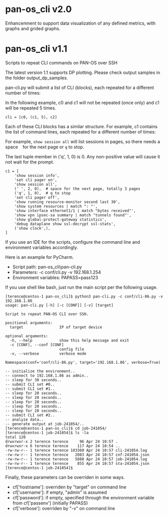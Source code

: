 # pan-os_cli v2.0

Enhancemnent to support data visualization of any defined metrics, with graphs and grided graphs.


# pan-os_cli v1.1

Scripts to repeat CLI commands on PAN-OS over SSH

The latest version 1.1 supports DP plotting. Please check output samples in the folder output_dp_samples.

pan-cli.py will submit a list of CLI (blocks), each repeated for a different number of times:

In the following example, c0 and c1 will not be repeated (once only) and c1 will be repeated 5 times.

`cli = [c0, (c1, 5), c2]`

Each of these CLI blocks has a similar structure. For example, c1 contains the list of command lines,
each repeated for a different number of times:

For example, `show session all` will list sessions in pages, so there needs a space ` ` for the next page or `q` to stop.

The last tuple member in ('q', 1, 0) is 0. Any non-positive value will cause it not wait for the prompt.

```
c1 = [
    'show session info',
    'set cli pager on',
    'show session all',
    (' ', 2, 0),  # space for the next page, totally 3 pages
    ('q', 1, 0),  # q to stop
    'set cli pager off',
    'show running resource-monitor second last 30',
    'show system resources | match ": "',
    'show interface ethernet1/1 | match "bytes received"',
    'show vpn ipsec-sa summary | match "tunnels found"',
    'show global-protect-gateway statistics',
    'debug dataplane show ssl-decrypt ssl-stats',
    ('show clock',),
]
```

If you use an IDE for the scripts, configure the command line and environment variables accordingly.

Here is an example for PyCharm.

- Script path: pan-os_cli\pan-cli.py
- Parameters: -c conf/cli.py -v 192.168.1.254
- Environment variables: PAPASS=pass123

If you use shell like bash, just run the main script per the following usage.

```
[terence@centos-1 pan-os_cli]$ python3 pan-cli.py -c conf/cli-86.py -v 192.168.1.86
usage: pan-cli.py [-h] [-c [CONF]] [-v] [target]

Script to repeat PAN-OS CLI over SSH.

positional arguments:
  target                IP of target device

optional arguments:
  -h, --help            show this help message and exit
  -c [CONF], --conf [CONF]
                        config file
  -v, --verbose         verbose mode

Namespace(conf='conf/cli-86.py', target='192.168.1.86', verbose=True) 

-- initialize the environment..
-- connect to 192.168.1.86 as admin..
-- sleep for 30 seconds..
-- submit CLI set #0..
-- submit CLI set #1..
-- sleep for 20 seconds..
-- sleep for 20 seconds..
-- sleep for 20 seconds..
-- sleep for 20 seconds..
-- sleep for 20 seconds..
-- submit CLI set #2..
-- analyze data..
-- generate output at job-241054/..
[terence@centos-1 pan-os_cli]$ cd job-241054/
[terence@centos-1 job-241054]$ ls -la 
total 120
drwxrwxr-x 2 terence terence     96 Apr 24 10:57 .
drwxrwxr-x 6 terence terence    117 Apr 24 10:54 ..
-rw-rw-r-- 1 terence terence 103360 Apr 24 10:57 cli-241054.log
-rw-rw-r-- 1 terence terence   2083 Apr 24 10:57 cnf-241054.json
-rw-rw-r-- 1 terence terence   5888 Apr 24 10:57 job-241054.log
-rw-rw-r-- 1 terence terence    855 Apr 24 10:57 sta-241054.json
[terence@centos-1 job-241054]$
```

Finally, these parameters can be overriden in some ways.

- cf['hostname']: overriden by "target" on command line
- cf['username']: if empty, "admin" is assumed
- cf['password']: if empty, specified through the environment variable from cf['passenv'] (initially PAPASS)
- cf['verbose']: overriden by "-v" on command line

